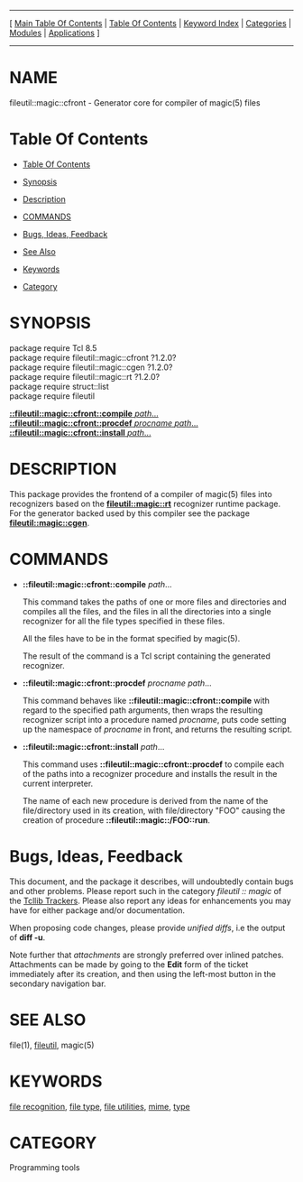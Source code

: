
[//000000001]: # (fileutil::magic::cfront \- file utilities)
[//000000002]: # (Generated from file 'cfront\.man' by tcllib/doctools with format 'markdown')
[//000000003]: # (fileutil::magic::cfront\(n\) 1\.2\.0 tcllib "file utilities")

<hr> [ <a href="../../../../toc.md">Main Table Of Contents</a> &#124; <a
href="../../../toc.md">Table Of Contents</a> &#124; <a
href="../../../../index.md">Keyword Index</a> &#124; <a
href="../../../../toc0.md">Categories</a> &#124; <a
href="../../../../toc1.md">Modules</a> &#124; <a
href="../../../../toc2.md">Applications</a> ] <hr>

# NAME

fileutil::magic::cfront \- Generator core for compiler of magic\(5\) files

# <a name='toc'></a>Table Of Contents

  - [Table Of Contents](#toc)

  - [Synopsis](#synopsis)

  - [Description](#section1)

  - [COMMANDS](#section2)

  - [Bugs, Ideas, Feedback](#section3)

  - [See Also](#seealso)

  - [Keywords](#keywords)

  - [Category](#category)

# <a name='synopsis'></a>SYNOPSIS

package require Tcl 8\.5  
package require fileutil::magic::cfront ?1\.2\.0?  
package require fileutil::magic::cgen ?1\.2\.0?  
package require fileutil::magic::rt ?1\.2\.0?  
package require struct::list  
package require fileutil  

[__::fileutil::magic::cfront::compile__ *path*\.\.\.](#1)  
[__::fileutil::magic::cfront::procdef__ *procname* *path*\.\.\.](#2)  
[__::fileutil::magic::cfront::install__ *path*\.\.\.](#3)  

# <a name='description'></a>DESCRIPTION

This package provides the frontend of a compiler of magic\(5\) files into
recognizers based on the __[fileutil::magic::rt](rtcore\.md)__ recognizer
runtime package\. For the generator backed used by this compiler see the package
__[fileutil::magic::cgen](cgen\.md)__\.

# <a name='section2'></a>COMMANDS

  - <a name='1'></a>__::fileutil::magic::cfront::compile__ *path*\.\.\.

    This command takes the paths of one or more files and directories and
    compiles all the files, and the files in all the directories into a single
    recognizer for all the file types specified in these files\.

    All the files have to be in the format specified by magic\(5\)\.

    The result of the command is a Tcl script containing the generated
    recognizer\.

  - <a name='2'></a>__::fileutil::magic::cfront::procdef__ *procname* *path*\.\.\.

    This command behaves like __::fileutil::magic::cfront::compile__ with
    regard to the specified path arguments, then wraps the resulting recognizer
    script into a procedure named *procname*, puts code setting up the
    namespace of *procname* in front, and returns the resulting script\.

  - <a name='3'></a>__::fileutil::magic::cfront::install__ *path*\.\.\.

    This command uses __::fileutil::magic::cfront::procdef__ to compile each
    of the paths into a recognizer procedure and installs the result in the
    current interpreter\.

    The name of each new procedure is derived from the name of the
    file/directory used in its creation, with file/directory "FOO" causing the
    creation of procedure __::fileutil::magic::/FOO::run__\.

# <a name='section3'></a>Bugs, Ideas, Feedback

This document, and the package it describes, will undoubtedly contain bugs and
other problems\. Please report such in the category *fileutil :: magic* of the
[Tcllib Trackers](http://core\.tcl\.tk/tcllib/reportlist)\. Please also report
any ideas for enhancements you may have for either package and/or documentation\.

When proposing code changes, please provide *unified diffs*, i\.e the output of
__diff \-u__\.

Note further that *attachments* are strongly preferred over inlined patches\.
Attachments can be made by going to the __Edit__ form of the ticket
immediately after its creation, and then using the left\-most button in the
secondary navigation bar\.

# <a name='seealso'></a>SEE ALSO

file\(1\), [fileutil](\.\./fileutil/fileutil\.md), magic\(5\)

# <a name='keywords'></a>KEYWORDS

[file recognition](\.\./\.\./\.\./\.\./index\.md\#file\_recognition), [file
type](\.\./\.\./\.\./\.\./index\.md\#file\_type), [file
utilities](\.\./\.\./\.\./\.\./index\.md\#file\_utilities),
[mime](\.\./\.\./\.\./\.\./index\.md\#mime), [type](\.\./\.\./\.\./\.\./index\.md\#type)

# <a name='category'></a>CATEGORY

Programming tools

